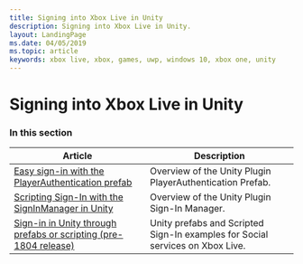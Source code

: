 ```yaml
---
title: Signing into Xbox Live in Unity
description: Signing into Xbox Live in Unity.
layout: LandingPage
ms.date: 04/05/2019
ms.topic: article
keywords: xbox live, xbox, games, uwp, windows 10, xbox one, unity
---
```


# Signing into Xbox Live in Unity


### In this section

| Article | Description |
|---------|-------------|
| [Easy sign-in with the PlayerAuthentication prefab](live-authentication-prefab-sign-in.md) | Overview of the Unity Plugin PlayerAuthentication Prefab. |
| [Scripting Sign-In with the SignInManager in Unity](live-sign-in-manager.md) | Overview of the Unity Plugin Sign-In Manager. |
| [Sign-in in Unity through prefabs or scripting (pre-1804 release)](live-unity-prefabs-sign-in.md) | Unity prefabs and Scripted Sign-In examples for Social services on Xbox Live. |
